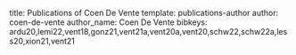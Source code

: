 title: Publications of Coen De Vente
template: publications-author
author: coen-de-vente
author_name: Coen De Vente
bibkeys: ardu20,lemi22,vent18,gonz21,vent21a,vent20a,vent20,schw22,schw22a,less20,xion21,vent21